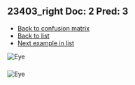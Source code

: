 ## 23403_right Doc: 2 Pred: 3
- [Back to confusion matrix](https://github.com/juliandewit/kaggle_retinopathy/blob/master/matrix.md)
- [Back to list](https://github.com/juliandewit/kaggle_retinopathy/blob/master/lists/23/list.md)
- [Next example in list](https://github.com/juliandewit/kaggle_retinopathy/blob/master/lists/23/23/23462_right.md)

![Eye](https://retinopaty.blob.core.windows.net/size1024/23403_right_2.jpeg)

### 

![Eye]()
